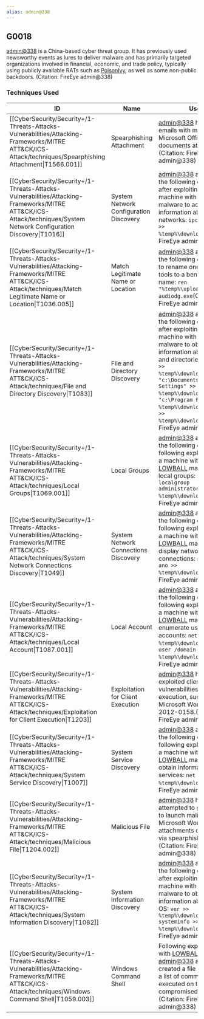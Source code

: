 ```yaml
---
alias: admin@338
---
```


## G0018

[admin@338](https://attack.mitre.org/groups/G0018) is a China-based cyber threat group. It has previously used newsworthy events as lures to deliver malware and has primarily targeted organizations involved in financial, economic, and trade policy, typically using publicly available RATs such as [PoisonIvy](https://attack.mitre.org/software/S0012), as well as some non-public backdoors. (Citation: FireEye admin@338)


### Techniques Used

| ID | Name | Use |
| --- | --- | --- |
| [[CyberSecurity/Security+/1-Threats-Attacks-Vulnerabilities/Attacking-Frameworks/MITRE ATT&CK/ICS-Attack/techniques/Spearphishing Attachment\|T1566.001]] | Spearphishing Attachment | [admin@338](https://attack.mitre.org/groups/G0018) has sent emails with malicious Microsoft Office documents attached.(Citation: FireEye admin@338) |
| [[CyberSecurity/Security+/1-Threats-Attacks-Vulnerabilities/Attacking-Frameworks/MITRE ATT&CK/ICS-Attack/techniques/System Network Configuration Discovery\|T1016]] | System Network Configuration Discovery | [admin@338](https://attack.mitre.org/groups/G0018) actors used the following command after exploiting a machine with [LOWBALL](https://attack.mitre.org/software/S0042) malware to acquire information about local networks: <code>ipconfig /all >> %temp%\download</code>(Citation: FireEye admin@338) |
| [[CyberSecurity/Security+/1-Threats-Attacks-Vulnerabilities/Attacking-Frameworks/MITRE ATT&CK/ICS-Attack/techniques/Match Legitimate Name or Location\|T1036.005]] | Match Legitimate Name or Location | [admin@338](https://attack.mitre.org/groups/G0018) actors used the following command to rename one of their tools to a benign file name: <code>ren "%temp%\upload" audiodg.exe</code>(Citation: FireEye admin@338) |
| [[CyberSecurity/Security+/1-Threats-Attacks-Vulnerabilities/Attacking-Frameworks/MITRE ATT&CK/ICS-Attack/techniques/File and Directory Discovery\|T1083]] | File and Directory Discovery | [admin@338](https://attack.mitre.org/groups/G0018) actors used the following commands after exploiting a machine with [LOWBALL](https://attack.mitre.org/software/S0042) malware to obtain information about files and directories: <code>dir c:\ >> %temp%\download</code> <code>dir "c:\Documents and Settings" >> %temp%\download</code> <code>dir "c:\Program Files\" >> %temp%\download</code> <code>dir d:\ >> %temp%\download</code>(Citation: FireEye admin@338) |
| [[CyberSecurity/Security+/1-Threats-Attacks-Vulnerabilities/Attacking-Frameworks/MITRE ATT&CK/ICS-Attack/techniques/Local Groups\|T1069.001]] | Local Groups | [admin@338](https://attack.mitre.org/groups/G0018) actors used the following command following exploitation of a machine with [LOWBALL](https://attack.mitre.org/software/S0042) malware to list local groups: <code>net localgroup administrator >> %temp%\download</code>(Citation: FireEye admin@338) |
| [[CyberSecurity/Security+/1-Threats-Attacks-Vulnerabilities/Attacking-Frameworks/MITRE ATT&CK/ICS-Attack/techniques/System Network Connections Discovery\|T1049]] | System Network Connections Discovery | [admin@338](https://attack.mitre.org/groups/G0018) actors used the following command following exploitation of a machine with [LOWBALL](https://attack.mitre.org/software/S0042) malware to display network connections: <code>netstat -ano >> %temp%\download</code>(Citation: FireEye admin@338) |
| [[CyberSecurity/Security+/1-Threats-Attacks-Vulnerabilities/Attacking-Frameworks/MITRE ATT&CK/ICS-Attack/techniques/Local Account\|T1087.001]] | Local Account | [admin@338](https://attack.mitre.org/groups/G0018) actors used the following commands following exploitation of a machine with [LOWBALL](https://attack.mitre.org/software/S0042) malware to enumerate user accounts: <code>net user >> %temp%\download</code> <code>net user /domain >> %temp%\download</code>(Citation: FireEye admin@338) |
| [[CyberSecurity/Security+/1-Threats-Attacks-Vulnerabilities/Attacking-Frameworks/MITRE ATT&CK/ICS-Attack/techniques/Exploitation for Client Execution\|T1203]] | Exploitation for Client Execution | [admin@338](https://attack.mitre.org/groups/G0018) has exploited client software vulnerabilities for execution, such as Microsoft Word CVE-2012-0158.(Citation: FireEye admin@338) |
| [[CyberSecurity/Security+/1-Threats-Attacks-Vulnerabilities/Attacking-Frameworks/MITRE ATT&CK/ICS-Attack/techniques/System Service Discovery\|T1007]] | System Service Discovery | [admin@338](https://attack.mitre.org/groups/G0018) actors used the following command following exploitation of a machine with [LOWBALL](https://attack.mitre.org/software/S0042) malware to obtain information about services: <code>net start >> %temp%\download</code>(Citation: FireEye admin@338) |
| [[CyberSecurity/Security+/1-Threats-Attacks-Vulnerabilities/Attacking-Frameworks/MITRE ATT&CK/ICS-Attack/techniques/Malicious File\|T1204.002]] | Malicious File | [admin@338](https://attack.mitre.org/groups/G0018) has attempted to get victims to launch malicious Microsoft Word attachments delivered via spearphishing emails.(Citation: FireEye admin@338) |
| [[CyberSecurity/Security+/1-Threats-Attacks-Vulnerabilities/Attacking-Frameworks/MITRE ATT&CK/ICS-Attack/techniques/System Information Discovery\|T1082]] | System Information Discovery | [admin@338](https://attack.mitre.org/groups/G0018) actors used the following commands after exploiting a machine with [LOWBALL](https://attack.mitre.org/software/S0042) malware to obtain information about the OS: <code>ver >> %temp%\download</code> <code>systeminfo >> %temp%\download</code>(Citation: FireEye admin@338) |
| [[CyberSecurity/Security+/1-Threats-Attacks-Vulnerabilities/Attacking-Frameworks/MITRE ATT&CK/ICS-Attack/techniques/Windows Command Shell\|T1059.003]] | Windows Command Shell | Following exploitation with [LOWBALL](https://attack.mitre.org/software/S0042) malware, [admin@338](https://attack.mitre.org/groups/G0018) actors created a file containing a list of commands to be executed on the compromised computer.(Citation: FireEye admin@338) |
